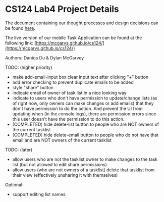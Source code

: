 # CS124 Lab4 Project Details
The document containing our thought processes and design decisions can be found 
[here](https://github.com/McGarvs/cs124/blob/lab4/docs/design.md).

The live version of our mobile Task Application can be found at the following link: 
[https://mcgarvs.github.io/cs124/](https://mcgarvs.github.io/cs124/)

Authors: Danica Du & Dylan McGarvey


TODO: (higher priority)
* make add-email-input box clear input text after clicking "+" button
* add error checking to prevent duplicate emails to be added
* style "share" button
* indicate email of owner of task list in a nice looking way
* indicate to users who don't have permission to update/change lists (as of right now, 
only owners can make changes or add emails) that they don't have permission to do the action.
And prevent the UI from updating when (in the console logs), there are permission errors
since this user doesn't have the permission to do this action.
* (COMPLETED) hide delete-list button to people who are NOT owners of the current tasklist
* (COMPLETED) hide delete-email button to people who do not have that email and are NOT owners of the current tasklist

TODO: (later)
* allow users who are not the tasklist owner to make changes to the task list (but not allowed
to edit share permissions)
* allow users (who are not owners of a tasklist) delete that tasklist from their view (effectively
unsharing it with themselves) 

Optional:
* support editing list names